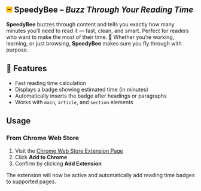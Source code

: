 ## ![SpeedyBee Logo](./images/icon-16.png) **SpeedyBee** – _Buzz Through Your Reading Time_

**SpeedyBee** buzzes through content and tells you exactly how many minutes you’ll need to read it — fast, clean, and smart. Perfect for readers who want to make the most of their time. 🐝 Whether you’re working, learning, or just browsing, **SpeedyBee** makes sure you fly through with purpose.

## 🚀 Features

- Fast reading time calculation
- Displays a badge showing estimated time (in minutes)
- Automatically inserts the badge after headings or paragraphs
- Works with `main`, `article`, and `section` elements

## Usage

### From Chrome Web Store

1. Visit the [Chrome Web Store Extension Page](#)
2. Click **Add to Chrome**
3. Confirm by clicking **Add Extension**

The extension will now be active and automatically add reading time badges to supported pages.
